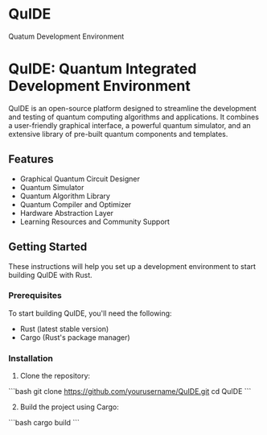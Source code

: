 # QuIDE
Quatum Development Environment

# QuIDE: Quantum Integrated Development Environment

QuIDE is an open-source platform designed to streamline the development and testing of quantum computing algorithms and applications. It combines a user-friendly graphical interface, a powerful quantum simulator, and an extensive library of pre-built quantum components and templates.

## Features

- Graphical Quantum Circuit Designer
- Quantum Simulator
- Quantum Algorithm Library
- Quantum Compiler and Optimizer
- Hardware Abstraction Layer
- Learning Resources and Community Support

## Getting Started

These instructions will help you set up a development environment to start building QuIDE with Rust.

### Prerequisites

To start building QuIDE, you'll need the following:

- Rust (latest stable version)
- Cargo (Rust's package manager)

### Installation

1. Clone the repository:

\```bash
git clone https://github.com/yourusername/QuIDE.git
cd QuIDE
\```

2. Build the project using Cargo:

\```bash
cargo build
\```



